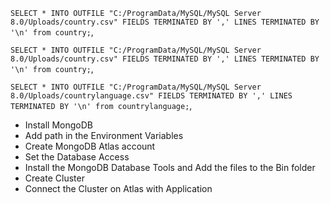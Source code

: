 `SELECT * INTO OUTFILE "C:/ProgramData/MySQL/MySQL Server 8.0/Uploads/country.csv" FIELDS TERMINATED BY ',' LINES TERMINATED BY '\n' from country;`,

`SELECT * INTO OUTFILE "C:/ProgramData/MySQL/MySQL Server 8.0/Uploads/country.csv" FIELDS TERMINATED BY ',' LINES TERMINATED BY '\n' from country;`,

`SELECT * INTO OUTFILE "C:/ProgramData/MySQL/MySQL Server 8.0/Uploads/countrylanguage.csv" FIELDS TERMINATED BY ',' LINES TERMINATED BY '\n' from countrylanguage;`,

- Install MongoDB
- Add path in the Environment Variables
- Create MongoDB Atlas account
- Set the Database Access
- Install the MongoDB Database Tools and Add the files to the Bin folder
- Create Cluster
- Connect the Cluster on Atlas with Application
